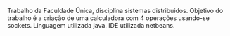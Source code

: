 Trabalho da Faculdade Única, disciplina sistemas distribuidos.
Objetivo do trabalho é a criação de uma calculadora com 4 operações usando-se sockets.
Linguagem utilizada java.
IDE utilizada netbeans.
